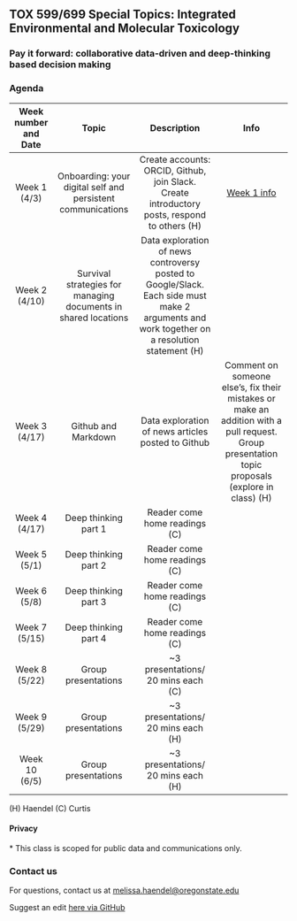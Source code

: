 ## TOX 599/699 Special Topics: Integrated Environmental and Molecular Toxicology
### Pay it forward: collaborative data-driven and deep-thinking based decision making


### Agenda 

| Week number and Date| Topic | Description | Info
|:-------:|:-------------:|:------------------:|:------------------:|
| Week 1 (4/3)| Onboarding: your digital self and persistent communications	| Create accounts: ORCID, Github, join Slack. Create introductory posts, respond to others (H)| [Week 1 info](https://tis-lab.github.io/tox-class/lessons/w1.html)|
| Week 2 (4/10) |	Survival strategies for managing documents in shared locations	| Data exploration of news controversy posted to Google/Slack. Each side must make 2 arguments and work together on a resolution statement (H)|
| Week 3 (4/17)	| Github and Markdown	| Data exploration of news articles posted to Github | Comment on someone else’s, fix their mistakes or make an addition with a pull request. Group presentation topic proposals (explore in class) (H)|
| Week 4 (4/17) |	Deep thinking part 1	| Reader come home readings (C)|
| Week 5 (5/1)	| Deep thinking part 2	| Reader come home readings  (C)|
| Week 6 (5/8) 	| Deep thinking part 3	| Reader come home readings  (C)| 
| Week 7 (5/15)	| Deep thinking part 4	| Reader come home readings  (C)| 
| Week 8 (5/22)	| Group presentations	| ~3 presentations/ 20 mins each  (C)|
| Week 9 (5/29)	| Group presentations |	~3 presentations/ 20 mins each  (H)|
| Week 10 (6/5) | Group presentations	| ~3 presentations/ 20 mins each  (H)| 

(H) Haendel
(C) Curtis


#### Privacy
\* This class is scoped for public data and communications only. 

### Contact us
For questions, contact us at [melissa.haendel@oregonstate.edu](mailto:melissa.haendel@oregonstate.edu)

Suggest an edit [here via GitHub](https://github.com/tis-lab/tox-class/edit/master/docs/index.md)
